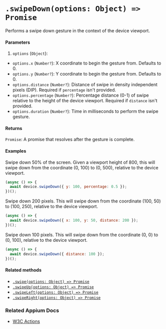 # `.swipeDown(options: Object) => Promise`

Performs a swipe down gesture in the context of the device viewport.

#### Parameters

1. `options` (`Object`):
  - `options.x` (`Number?`): X coordinate to begin the gesture from. Defaults to 0.
  - `options.y` (`Number?`): Y coordinate to begin the gesture from. Defaults to 0.
  - `options.distance` (`Number?`): Distance of swipe in density independent pixels (DIP). Required if `percentage` isn't provided.
  - `options.percentage` (`Number?`): Percentage distance (0-1) of swipe relative to the height of the device viewport. Required if `distance` isn't provided. 
  - `options.duration` (`Number?`): Time in milliseconds to perform the swipe gesture.

#### Returns

`Promise`: A promise that resolves after the gesture is complete.

#### Examples

Swipe down 50% of the screen. Given a viewport height of 800, this will swipe down from the coordinate (0, 100) to (0, 500), relative to the device viewport.

```javascript
(async () => {
  await device.swipeDown({ y: 100, percentage: 0.5 });
})();
```

Swipe down 200 pixels. This will swipe down from the coordinate (100, 50) to (100, 250), relative to the device viewport.

```javascript
(async () => {
  await device.swipeDown({ x: 100, y: 50, distance: 200 });
})();
```

Swipe down 100 pixels. This will swipe down from the coordinate (0, 0) to (0, 100), relative to the device viewport.

```javascript
(async () => {
  await device.swipeDown({ distance: 100 });
})();
```

#### Related methods

- [`.swipe(options: Object) => Promise`](./swipe.md)
- [`.swipeUp(options: Object) => Promise`](./swipeDown.md)
- [`.swipeLeft(options: Object) => Promise`](./swipeLeft.md)
- [`.swipeRight(options: Object) => Promise`](./swipeRight.md)

### Related Appium Docs

- [W3C Actions](http://appium.io/docs/en/commands/interactions/actions/)
